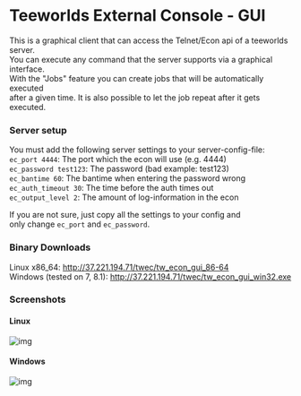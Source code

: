 Teeworlds External Console - GUI
================================

This is a graphical client that can access the Telnet/Econ api of a teeworlds server.  
You can execute any command that the server supports via a graphical interface.  
With the "Jobs" feature you can create jobs that will be automatically executed  
after a given time. It is also possible to let the job repeat after it gets executed.  




  
### Server setup
You must add the following server settings to your server-config-file:  
`ec_port 4444`: The port which the econ will use (e.g.  4444)  
`ec_password test123`: The password (bad example: test123)  
`ec_bantime 60`: The bantime when entering the password wrong  
`ec_auth_timeout 30`: The time before the auth times out  
`ec_output_level 2`: The amount of log-information in the econ  

If you are not sure, just copy all the settings to your config and  
only change `ec_port` and `ec_password`.  
  
  
  
### Binary Downloads
Linux x86_64: http://37.221.194.71/twec/tw_econ_gui_86-64  
Windows (tested on 7, 8.1): http://37.221.194.71/twec/tw_econ_gui_win32.exe  
  
  
  
### Screenshots

#### Linux
![img](http://37.221.194.71/img/twec0.png)


#### Windows
![img](http://37.221.194.71/img/twec1.png)
